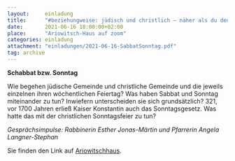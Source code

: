 ```yaml
---
layout:     einladung
title:      "#beziehungweise: jüdisch und christlich – näher als du denkst"
date:       2021-06-16 18:00:00+02:00
place:      "Ariowitsch-Haus auf zoom"
categories: einladung
attachment: "einladungen/2021-06-16-SabbatSonntag.pdf"
tag: archive
---
```


**Schabbat bzw. Sonntag**

Wie begehen jüdische Gemeinde und christliche Gemeinde und die jeweils einzelnen ihren wöchentlichen Feiertag? Was haben Sabbat und Sonntag miteinander zu tun? Inwiefern unterscheiden sie sich grundsätzlich?
321, vor 1700 Jahren erließ Kaiser Konstantin auch das Sonntagsgesetz. Was hatte das mit der christlichen Sonntagsfeier zu tun?

*Gesprächsimpulse:
Rabbinerin Esther Jonas-Märtin und Pfarrerin Angela Langner-Stephan*

Sie finden den Link auf
<a class="link" href="https://ariowitschhaus.de">Ariowitschhaus</a>.
